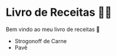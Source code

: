 # Livro de Receitas :man_cook:

Bem vindo ao meu livro de receitas :book:

- Strogonoff de Carne
- Pavê

